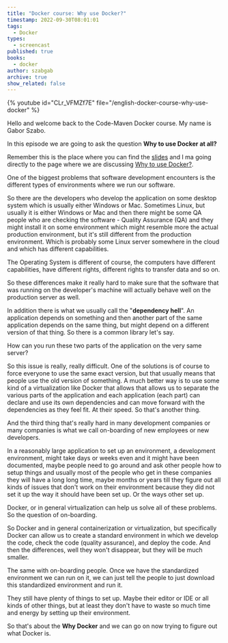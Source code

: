 ```yaml
---
title: "Docker course: Why use Docker?"
timestamp: 2022-09-30T08:01:01
tags:
  - Docker
types:
  - screencast
published: true
books:
  - docker
author: szabgab
archive: true
show_related: false
---
```



{% youtube id="CLr_VFMZf7E" file="/english-docker-course-why-use-docker" %}

Hello and welcome back to the Code-Maven Docker course. My name is Gabor Szabo.

In this episode we are going to ask the question <b>Why to use Docker at all?</b>

Remember this is the place where you can find the [slides](https://code-maven.com/slides/docker/)
and I ma going directly to the page where we are discussing [Why to use Docker?](https://code-maven.com/slides/docker/why-use-docker).

One of the biggest problems that software development encounters is the different types of environments where we run our software.

So there are the developers who develop the application on some desktop system which is usually either Windows or Mac. Sometimes Linux, but usually
it is either Windows or Mac and then there might be some QA people who are checking the software - Quality Assurance (QA) and they might install
it on some environment which might resemble more the actual production environment, but it's still different from the production environment.
Which is probably some Linux server somewhere in the cloud and which has different capabilities.

The Operating System is different of course, the computers have different capabilities, have different rights, different rights to transfer data and so on.

So these differences make it really hard to make sure that the software that was running on the developer's machine will actually behave well
on the production server as well.

In addition there is what we usually call the "<b>dependency hell</b>". An application depends on something and then another part of the same application
depends on the same thing, but might depend on a different version of that thing. So there is a common library let's say.

How can you run these two parts of the application on the very same server?

So this issue is really, really difficult. One of the solutions is of course to force everyone to use the same exact version, but that
usually means that people use the old version of something.
A much better way is to use some kind of a virtualization like Docker that allows that allows us to separate the various parts of the application
and each application (each part) can declare and use its own dependencies and can move forward with the dependencies as they feel fit. At their speed.
So that's another thing.

And the third thing that's really hard in many development companies or many companies is what we call on-boarding of new employees or new developers.

In a reasonably large application to set up an environment, a development environment, might take days or weeks even and it might have been documented,
maybe people need to go around and ask other people how to setup things and usually most of the people who get in these companies they will have a long
long time, maybe months or years till they figure out all kinds of issues that don't work on their environment because they did not set it up the
way it should have been set up. Or the ways other set up.

Docker, or in general virtualization can help us solve all of these problems. So the question of on-boarding.

So Docker and in general containerization or virtualization, but specifically Docker can allow us to create a standard environment
in which we develop the code, check the code (quality assurance), and deploy the code. And then the differences, well they won't disappear,
but they will be much smaller.

The same with on-boarding people. Once we have the standardized environment we can run on it, we can just tell the people to just
download this standardized environment and run it.

They still have plenty of things to set up. Maybe their editor or IDE or all kinds of other things, but at least they don't have to waste
so much time and energy by setting up their environment.

So that's about the <b>Why Docker</b> and we can go on now trying to figure out what Docker is.

